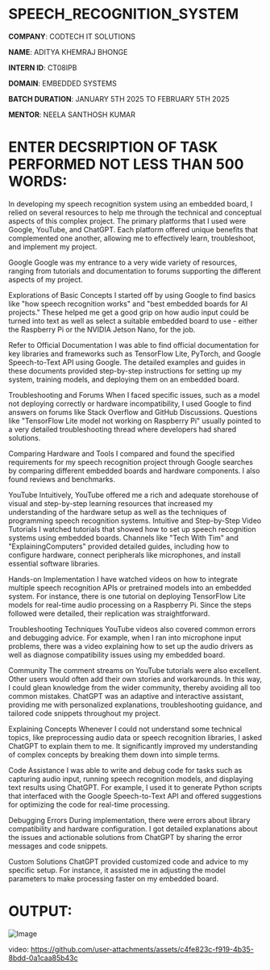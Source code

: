 # SPEECH_RECOGNITION_SYSTEM

**COMPANY**: CODTECH IT SOLUTIONS

**NAME**: ADITYA KHEMRAJ BHONGE

**INTERN ID**: CT08IPB

**DOMAIN**: EMBEDDED SYSTEMS

**BATCH DURATION**: JANUARY 5TH 2025 TO FEBRUARY 5TH 2025

**MENTOR**: NEELA SANTHOSH KUMAR

# ENTER DECSRIPTION OF TASK PERFORMED NOT LESS THAN 500 WORDS:
In developing my speech recognition system using an embedded board, I relied on several resources to help me through the technical and conceptual aspects of this complex project. The primary platforms that I used were Google, YouTube, and ChatGPT. Each platform offered unique benefits that complemented one another, allowing me to effectively learn, troubleshoot, and implement my project.

Google
Google was my entrance to a very wide variety of resources, ranging from tutorials and documentation to forums supporting the different aspects of my project.

Explorations of Basic Concepts
I started off by using Google to find basics like "how speech recognition works" and "best embedded boards for AI projects." These helped me get a good grip on how audio input could be turned into text as well as select a suitable embedded board to use - either the Raspberry Pi or the NVIDIA Jetson Nano, for the job.

Refer to Official Documentation
I was able to find official documentation for key libraries and frameworks such as TensorFlow Lite, PyTorch, and Google Speech-to-Text API using Google. The detailed examples and guides in these documents provided step-by-step instructions for setting up my system, training models, and deploying them on an embedded board.

Troubleshooting and Forums
When I faced specific issues, such as a model not deploying correctly or hardware incompatibility, I used Google to find answers on forums like Stack Overflow and GitHub Discussions. Questions like "TensorFlow Lite model not working on Raspberry Pi" usually pointed to a very detailed troubleshooting thread where developers had shared solutions.

Comparing Hardware and Tools
I compared and found the specified requirements for my speech recognition project through Google searches by comparing different embedded boards and hardware components. I also found reviews and benchmarks.
 
YouTube
Intuitively, YouTube offered me a rich and adequate storehouse of visual and step-by-step learning resources that increased my understanding of the hardware setup as well as the techniques of programming speech recognition systems.
Intuitive and Step-by-Step Video Tutorials
I watched tutorials that showed how to set up speech recognition systems using embedded boards. Channels like "Tech With Tim" and "ExplainingComputers" provided detailed guides, including how to configure hardware, connect peripherals like microphones, and install essential software libraries.

Hands-on Implementation
I have watched videos on how to integrate multiple speech recognition APIs or pretrained models into an embedded system. For instance, there is one tutorial on deploying TensorFlow Lite models for real-time audio processing on a Raspberry Pi. Since the steps followed were detailed, their replication was straightforward.

Troubleshooting Techniques
YouTube videos also covered common errors and debugging advice. For example, when I ran into microphone input problems, there was a video explaining how to set up the audio drivers as well as diagnose compatibility issues using my embedded board.

Community
The comment streams on YouTube tutorials were also excellent. Other users would often add their own stories and workarounds. In this way, I could glean knowledge from the wider community, thereby avoiding all too common mistakes.
ChatGPT was an adaptive and interactive assistant, providing me with personalized explanations, troubleshooting guidance, and tailored code snippets throughout my project.

Explaining Concepts
Whenever I could not understand some technical topics, like preprocessing audio data or speech recognition libraries, I asked ChatGPT to explain them to me. It significantly improved my understanding of complex concepts by breaking them down into simple terms.

Code Assistance
I was able to write and debug code for tasks such as capturing audio input, running speech recognition models, and displaying text results using ChatGPT. For example, I used it to generate Python scripts that interfaced with the Google Speech-to-Text API and offered suggestions for optimizing the code for real-time processing.

Debugging Errors
During implementation, there were errors about library compatibility and hardware configuration. I got detailed explanations about the issues and actionable solutions from ChatGPT by sharing the error messages and code snippets.

Custom Solutions
ChatGPT provided customized code and advice to my specific setup. For instance, it assisted me in adjusting the model parameters to make processing faster on my embedded board.

# OUTPUT:
![Image](https://github.com/user-attachments/assets/e39a8092-8ecb-4214-bbfb-dc92c9f89bac)

video: https://github.com/user-attachments/assets/c4fe823c-f919-4b35-8bdd-0a1caa85b43c
